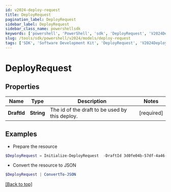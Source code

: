```yaml
---
id: v2024-deploy-request
title: DeployRequest
pagination_label: DeployRequest
sidebar_label: DeployRequest
sidebar_class_name: powershellsdk
keywords: ['powershell', 'PowerShell', 'sdk', 'DeployRequest', 'V2024DeployRequest'] 
slug: /tools/sdk/powershell/v2024/models/deploy-request
tags: ['SDK', 'Software Development Kit', 'DeployRequest', 'V2024DeployRequest']
---
```



# DeployRequest

## Properties

Name | Type | Description | Notes
------------ | ------------- | ------------- | -------------
**DraftId** | **String** | The id of the draft to be used by this deploy. | [required]

## Examples

- Prepare the resource
```powershell
$DeployRequest = Initialize-DeployRequest  -DraftId 3d0fe04b-57df-4a46-a83b-8f04b0f9d10b
```

- Convert the resource to JSON
```powershell
$DeployRequest | ConvertTo-JSON
```


[[Back to top]](#) 

